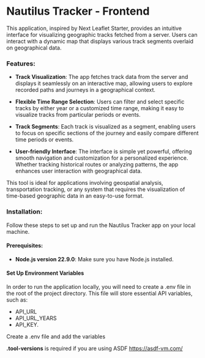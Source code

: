 # Nautilus Tracker - Frontend

This application, inspired by Next Leaflet Starter, provides an intuitive interface for visualizing geographic tracks fetched from a server. Users can interact with a dynamic map that displays various track segments overlaid on geographical data.

### Features:

- **Track Visualization**: The app fetches track data from the server and displays it seamlessly on an interactive map, allowing users to explore recorded paths and journeys in a geographical context.

- **Flexible Time Range Selection**: Users can filter and select specific tracks by either year or a customized time range, making it easy to visualize tracks from particular periods or events.

- **Track Segments**: Each track is visualized as a segment, enabling users to focus on specific sections of the journey and easily compare different time periods or events.

- **User-friendly Interface**: The interface is simple yet powerful, offering smooth navigation and customization for a personalized experience. Whether tracking historical routes or analyzing patterns, the app enhances user interaction with geographical data.

This tool is ideal for applications involving geospatial analysis, transportation tracking, or any system that requires the visualization of time-based geographic data in an easy-to-use format.

### Installation:

Follow these steps to set up and run the Nautilus Tracker app on your local machine.

#### Prerequisites:
 - **Node.js version 22.9.0**: Make sure you have Node.js installed.
 
#### Set Up Environment Variables

In order to run the application locally, you will need to create a .env file in the root of the project directory. This file will store essential API variables, such as:
- API_URL
- API_URL_YEARS
- API_KEY.

Create a .env file and add the variables

**.tool-versions** is required if you are using ASDF https://asdf-vm.com/
